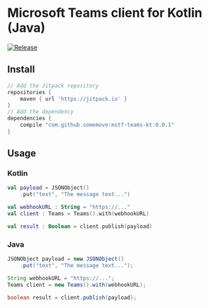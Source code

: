 # Microsoft Teams client for Kotlin (Java)

[![Release](https://jitpack.io/v/somemove/mstf-teams-kt.svg?style=flat-square)](https://jitpack.io/#somemove/mstf-teams-kt)

## Install

```groovy
// Add the Jitpack repository
repositories {
	maven { url 'https://jitpack.io' }
}
// Add the dependency
dependencies {
	compile "com.github.somemove:mstf-teams-kt:0.0.1"
}
```

## Usage

### Kotlin

```kotlin
val payload = JSONObject()
	.put("text", "The message text...")

val webhookURL : String = "https://..."
val client : Teams = Teams().with(webhookURL)

val result : Boolean = client.publish(payload)
```

### Java

```java
JSONObject payload = new JSONObject()
	.put("text", "The message text...");

String webhookURL = "https://...";
Teams client = new Teams().with(webhookURL);

boolean result = client.publish(payload);
```

